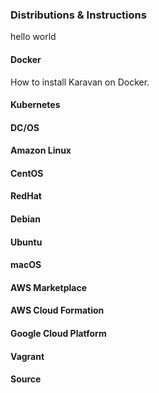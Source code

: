 ### Distributions & Instructions
hello world

#### Docker
How to install Karavan on Docker.

#### Kubernetes

#### DC/OS

#### Amazon Linux

#### CentOS

#### RedHat

#### Debian

#### Ubuntu

#### macOS

#### AWS Marketplace

#### AWS Cloud Formation

#### Google Cloud Platform

#### Vagrant

#### Source